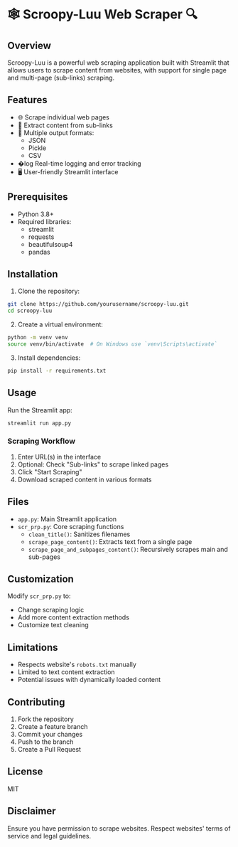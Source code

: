 # 🕸️ Scroopy-Luu Web Scraper 🔍

## Overview
Scroopy-Luu is a powerful web scraping application built with Streamlit that allows users to scrape content from websites, with support for single page and multi-page (sub-links) scraping.

## Features
- 🌐 Scrape individual web pages
- 🔗 Extract content from sub-links
- 💾 Multiple output formats:
  - JSON
  - Pickle
  - CSV
- �log Real-time logging and error tracking
- 🖥️ User-friendly Streamlit interface

## Prerequisites
- Python 3.8+
- Required libraries:
  - streamlit
  - requests
  - beautifulsoup4
  - pandas

## Installation
1. Clone the repository:
```bash
git clone https://github.com/yourusername/scroopy-luu.git
cd scroopy-luu
```

2. Create a virtual environment:
```bash
python -m venv venv
source venv/bin/activate  # On Windows use `venv\Scripts\activate`
```

3. Install dependencies:
```bash
pip install -r requirements.txt
```

## Usage
Run the Streamlit app:
```bash
streamlit run app.py
```

### Scraping Workflow
1. Enter URL(s) in the interface
2. Optional: Check "Sub-links" to scrape linked pages
3. Click "Start Scraping"
4. Download scraped content in various formats

## Files
- `app.py`: Main Streamlit application
- `scr_prp.py`: Core scraping functions
  - `clean_title()`: Sanitizes filenames
  - `scrape_page_content()`: Extracts text from a single page
  - `scrape_page_and_subpages_content()`: Recursively scrapes main and sub-pages

## Customization
Modify `scr_prp.py` to:
- Change scraping logic
- Add more content extraction methods
- Customize text cleaning

## Limitations
- Respects website's `robots.txt` manually
- Limited to text content extraction
- Potential issues with dynamically loaded content

## Contributing
1. Fork the repository
2. Create a feature branch
3. Commit your changes
4. Push to the branch
5. Create a Pull Request

## License
MIT

## Disclaimer
Ensure you have permission to scrape websites. Respect websites' terms of service and legal guidelines.
